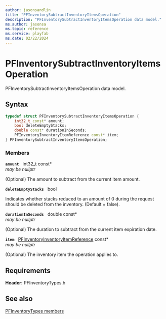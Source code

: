```yaml
---
author: jasonsandlin
title: "PFInventorySubtractInventoryItemsOperation"
description: "PFInventorySubtractInventoryItemsOperation data model."
ms.author: jasonsa
ms.topic: reference
ms.service: playfab
ms.date: 02/22/2024
---
```


# PFInventorySubtractInventoryItemsOperation  

PFInventorySubtractInventoryItemsOperation data model.  

## Syntax  
  
```cpp
typedef struct PFInventorySubtractInventoryItemsOperation {  
    int32_t const* amount;  
    bool deleteEmptyStacks;  
    double const* durationInSeconds;  
    PFInventoryInventoryItemReference const* item;  
} PFInventorySubtractInventoryItemsOperation;  
```
  
### Members  
  
**`amount`** &nbsp; int32_t const*  
*may be nullptr*  
  
(Optional) The amount to subtract from the current item amount.
  
**`deleteEmptyStacks`** &nbsp; bool  
  
Indicates whether stacks reduced to an amount of 0 during the request should be deleted from the inventory. (Default = false).
  
**`durationInSeconds`** &nbsp; double const*  
*may be nullptr*  
  
(Optional) The duration to subtract from the current item expiration date.
  
**`item`** &nbsp; [PFInventoryInventoryItemReference](pfinventoryinventoryitemreference.md) const*  
*may be nullptr*  
  
(Optional) The inventory item the operation applies to.
  
  
## Requirements  
  
**Header:** PFInventoryTypes.h
  
## See also  
[PFInventoryTypes members](../pfinventorytypes_members.md)  

  
  

